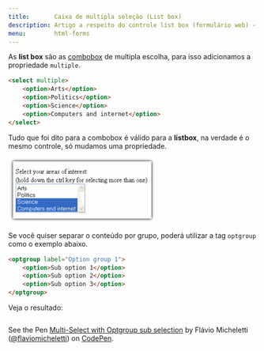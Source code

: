 ```yaml
---
title:       Caixa de multipla seleção (List box)
description: Artigo a respeito do controle list box (formulário web) - HTML e CSS
menu:        html-forms
---
```


As __list box__ são as [combobox](../combobox/) de multipla escolha, para isso adicionamos a propriedade
`multiple`.

```html
<select multiple>
    <option>Arts</option>
    <option>Politics</option>
    <option>Science</option>
    <option>Computers and internet</option>
</select>
```

Tudo que foi dito para a combobox é válido para a __listbox__, na verdade é o mesmo controle,
só mudamos uma propriedade. 

![Ilustração de um campo list box ](select-multiple-list.png "Ilustração de um campo listobox")

Se você quiser separar o conteúdo por grupo, poderá utilizar a tag `optgroup` como o exemplo abaixo.

```html
<optgroup label="Option group 1">
    <option>Sub option 1</option>
    <option>Sub option 2</option>
    <option>Sub option 3</option>
</optgroup>
```

Veja o resultado:

<div data-height="398" data-theme-id="2897" data-slug-hash="JoGBrV" data-default-tab="null" data-user="flaviomicheletti" class='codepen'><pre><code></code></pre>
<p>See the Pen <a href='http://codepen.io/flaviomicheletti/pen/JoGBrV/'>Multi-Select with Optgroup sub selection</a> by Flávio Micheletti (<a href='http://codepen.io/flaviomicheletti'>@flaviomicheletti</a>) on <a href='http://codepen.io'>CodePen</a>.</p>
</div><script async src="//assets.codepen.io/assets/embed/ei.js"></script>


